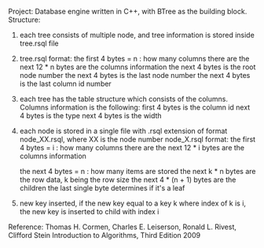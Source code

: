 Project: Database engine written in C++, with BTree as the building block. 
Structure:
1. each tree consists of multiple node, and tree information is stored inside tree.rsql file
2. tree.rsql format:
    the first 4 bytes = n : how many columns there are
    the next 12 * n bytes are the columns information
    the next 4 bytes is the root node number
    the next 4 bytes is the last node number
    the next 4 bytes is the last column id number
3. each tree has the table structure which consists of the columns. Columns information is the following:
    first 4 bytes is the column id
    next 4 bytes is the type
    next 4 bytes is the width
4. each node is stored in a single file with .rsql extension of format node_XX.rsql, where XX is the node number
    node_X.rsql format:
    the first 4 bytes = i : how many columns there are
    the next 12 * i bytes are the columns information
    
    the next 4 bytes = n : how many items are stored
    the next k * n bytes are the row data, k being the row size
    the next 4 * (n + 1) bytes are the children
    the last single byte determines if it's a leaf
5. new key inserted, if the new key equal to a key k where index of k is i, the new key is inserted to child with index i


Reference: Thomas H. Cormen, Charles E. Leiserson, Ronald L. Rivest, Clifford Stein Introduction to Algorithms, Third Edition  2009
